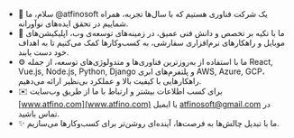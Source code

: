 - 👋 سلام، ما @atfinosoft یک شرکت فناوری هستیم که با سال‌ها تجربه، همراه شماییم در تحقق ایده‌های نوآورانه.
- 🎯 ما با تکیه بر تخصص و دانش فنی عمیق، در زمینه‌های توسعه‌ی وب، اپلیکیشن‌های موبایل و راهکارهای نرم‌افزاری سفارشی، به کسب‌وکارها کمک می‌کنیم تا به اهداف خود دست یابند.
- ⚙️ ما با استفاده از به‌روزترین فناوری‌ها و متدولوژی‌های توسعه، از جمله React, Vue.js, Node.js, Python, Django و پلتفرم‌های ابری AWS, Azure, GCP، راهکارهایی با کیفیت بالا و عملکرد بی‌نظیر ارائه می‌دهیم.
- ✉️ برای کسب اطلاعات بیشتر و ارتباط با ما از طریق وب‌سایت [www.atfino.com](www.atfino.com) یا ایمیل [atfinosoft@gmail.com](atfinosoft@gmail.com) در تماس باشید.
- ✨  ما با تبدیل چالش‌ها به فرصت‌ها، آینده‌ای روشن‌تر برای کسب‌وکارها می‌سازیم.
